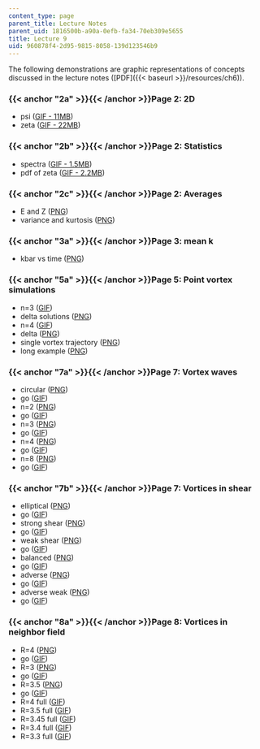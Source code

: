 ```yaml
---
content_type: page
parent_title: Lecture Notes
parent_uid: 1816500b-a90a-0efb-fa34-70eb309e5655
title: Lecture 9
uid: 960878f4-2d95-9815-8058-139d123546b9
---
```


The following demonstrations are graphic representations of concepts discussed in the lecture notes ([PDF]({{< baseurl >}}/resources/ch6)).

### {{< anchor "2a" >}}{{< /anchor >}}Page 2: 2D

*   psi ([GIF - 11MB](/ans7870/12/12.820/s07/lecturenotes/demos/p512.gif))
*   zeta ([GIF - 22MB](/ans7870/12/12.820/s07/lecturenotes/demos/q512.gif))

### {{< anchor "2b" >}}{{< /anchor >}}Page 2: Statistics

*   spectra ([GIF - 1.5MB](/ans7870/12/12.820/s07/lecturenotes/demos/s512.gif))
*   pdf of zeta ([GIF - 2.2MB](/ans7870/12/12.820/s07/lecturenotes/demos/pdf512.gif))

### {{< anchor "2c" >}}{{< /anchor >}}Page 2: Averages

*   E and Z ([PNG](/ans7870/12/12.820/s07/lecturenotes/demos/ez.png))
*   variance and kurtosis ([PNG](/ans7870/12/12.820/s07/lecturenotes/demos/vk.png))

### {{< anchor "3a" >}}{{< /anchor >}}Page 3: mean k

*   kbar vs time ([PNG](/ans7870/12/12.820/s07/lecturenotes/demos/kb.png))

### {{< anchor "5a" >}}{{< /anchor >}}Page 5: Point vortex simulations

*   n=3 ([GIF](/ans7870/12/12.820/s07/lecturenotes/demos/pv1.gif))
*   delta solutions ([PNG](/ans7870/12/12.820/s07/lecturenotes/demos/pv1.png))
*   n=4 ([GIF](/ans7870/12/12.820/s07/lecturenotes/demos/pv2.gif))
*   delta ([PNG](/ans7870/12/12.820/s07/lecturenotes/demos/pv2.png))
*   single vortex trajectory ([PNG](/ans7870/12/12.820/s07/lecturenotes/demos/pv2a.png))
*   long example ([PNG](/ans7870/12/12.820/s07/lecturenotes/demos/fourvlong.png))

### {{< anchor "7a" >}}{{< /anchor >}}Page 7: Vortex waves

*   circular ([PNG](/ans7870/12/12.820/s07/lecturenotes/demos/v0.png))
*   go ([GIF](/ans7870/12/12.820/s07/lecturenotes/demos/v0.gif))
*   n=2 ([PNG](/ans7870/12/12.820/s07/lecturenotes/demos/v1.png))
*   go ([GIF](/ans7870/12/12.820/s07/lecturenotes/demos/v1.gif))
*   n=3 ([PNG](/ans7870/12/12.820/s07/lecturenotes/demos/v2.png))
*   go ([GIF](/ans7870/12/12.820/s07/lecturenotes/demos/v2.gif))
*   n=4 ([PNG](/ans7870/12/12.820/s07/lecturenotes/demos/v3.png))
*   go ([GIF](/ans7870/12/12.820/s07/lecturenotes/demos/v3.gif))
*   n=8 ([PNG](/ans7870/12/12.820/s07/lecturenotes/demos/v4.png))
*   go ([GIF](/ans7870/12/12.820/s07/lecturenotes/demos/v4.gif))

### {{< anchor "7b" >}}{{< /anchor >}}Page 7: Vortices in shear

*   elliptical ([PNG](/ans7870/12/12.820/s07/lecturenotes/demos/v5.png))
*   go ([GIF](/ans7870/12/12.820/s07/lecturenotes/demos/v5.gif))
*   strong shear ([PNG](/ans7870/12/12.820/s07/lecturenotes/demos/v6.png))
*   go ([GIF](/ans7870/12/12.820/s07/lecturenotes/demos/v6.gif))
*   weak shear ([PNG](/ans7870/12/12.820/s07/lecturenotes/demos/v7.png))
*   go ([GIF](/ans7870/12/12.820/s07/lecturenotes/demos/v7.gif))
*   balanced ([PNG](/ans7870/12/12.820/s07/lecturenotes/demos/v8.png))
*   go ([GIF](/ans7870/12/12.820/s07/lecturenotes/demos/v8.gif))
*   adverse ([PNG](/ans7870/12/12.820/s07/lecturenotes/demos/v9.png))
*   go ([GIF](/ans7870/12/12.820/s07/lecturenotes/demos/v9.gif))
*   adverse weak ([PNG](/ans7870/12/12.820/s07/lecturenotes/demos/v10.png))
*   go ([GIF](/ans7870/12/12.820/s07/lecturenotes/demos/v10.gif))

### {{< anchor "8a" >}}{{< /anchor >}}Page 8: Vortices in neighbor field

*   R=4 ([PNG](/ans7870/12/12.820/s07/lecturenotes/demos/v11.png))
*   go ([GIF](/ans7870/12/12.820/s07/lecturenotes/demos/v11.gif))
*   R=3 ([PNG](/ans7870/12/12.820/s07/lecturenotes/demos/v12.png))
*   go ([GIF](/ans7870/12/12.820/s07/lecturenotes/demos/v12.gif))
*   R=3.5 ([PNG](/ans7870/12/12.820/s07/lecturenotes/demos/v13.png))
*   go ([GIF](/ans7870/12/12.820/s07/lecturenotes/demos/v13.gif))
*   R=4 full ([GIF](/ans7870/12/12.820/s07/lecturenotes/demos/m4.0.gif))
*   R=3.5 full ([GIF](/ans7870/12/12.820/s07/lecturenotes/demos/m3.5.gif))
*   R=3.45 full ([GIF](/ans7870/12/12.820/s07/lecturenotes/demos/m3.45.gif))
*   R=3.4 full ([GIF](/ans7870/12/12.820/s07/lecturenotes/demos/m3.4.gif))
*   R=3.3 full ([GIF](/ans7870/12/12.820/s07/lecturenotes/demos/m3.3.gif))
